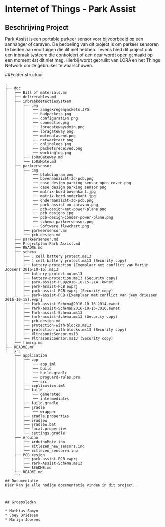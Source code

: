 # Internet of Things - Park Assist
## Beschrijving Project
Park Assist is een portable parkeer sensor voor bijvoorbeeld op een aanhanger of caraven.
De bedoeling van dit project is om parkeer sensoren te bieden aan voortuigen die dit niet hebben.
Tevens bied dit project ook een inbraak systeem die controleert of een deur wordt open gemaakt op een moment dat dit niet mag.
Hierbij wordt gebruikt van LORA en het Things Network om de gebruiker te waarschuwen.

##Folder structuur
```
.
├── doc
│   ├── Bill of materials.md
│   ├── deliverables.md
│   ├── inbraakdetectiesysteem
│   │   ├── img
│   │   │   ├── aangekregenpackets.JPG
│   │   │   ├── badpackets.png
│   │   │   ├── configuration.png
│   │   │   ├── connectie.png
│   │   │   ├── loragatewayadmin.png
│   │   │   ├── loragateway.png
│   │   │   ├── motedatasend.png
│   │   │   ├── netwerktest.png
│   │   │   ├── onlinelogs.png
│   │   │   ├── packetsreceived.png
│   │   │   └── workinglog.png
│   │   ├── LoRaGateway.md
│   │   └── LoRaMote.md
│   ├── parkeersensor
│   │   ├── img
│   │   │   ├── blokdiagram.png
│   │   │   ├── bovenaanzicht-3d-pcb.png
│   │   │   ├── case design parking sensor open cover.png
│   │   │   ├── case design parking sensor.png
│   │   │   ├── matrix-bord-bovenkant.jpg
│   │   │   ├── matrix-bord-onderkant.jpg
│   │   │   ├── onderaanzicht-3d-pcb.png
│   │   │   ├── park assist on caravan.png
│   │   │   ├── pcb-design-met-power-plane.png
│   │   │   ├── pcb designs.jpg
│   │   │   ├── pcb-design-zonder-power-plane.png
│   │   │   ├── schema parkeersensor.png
│   │   │   └── Software flowchart.png
│   │   ├── parkeersensor.md
│   │   └── pcb-design.md
│   ├── parkeersensor.md
│   ├── Projectplan Park Assist.md
│   ├── README.md
│   ├── schema
│   │   ├── 1 cell battery protect.ms13
│   │   ├── 1 cell battery protect.ms13 (Security copy)
│   │   ├── battery-protection (Exemplaar met conflict van Marijn Joosens 2016-10-16).ms13
│   │   ├── battery-protection.ms13
│   │   ├── battery-protection.ms13 (Security copy)
│   │   ├── park-assist-PCB@2016-10-15-2147.ewnet
│   │   ├── park-assist-PCB.ewprj
│   │   ├── park-assist-PCB.ewprj (Security copy)
│   │   ├── park-assist-PCB (Exemplaar met conflict van joey driessen 2016-10-15).ewprj
│   │   ├── Park-assist-Schema@2016-10-16-2014.ewnet
│   │   ├── Park-assist-Schema@2016-10-16-2016.ewnet
│   │   ├── Park-assist-Schema.ms13
│   │   ├── Park-assist-Schema.ms13 (Security copy)
│   │   ├── pcb-design.md
│   │   ├── protection-with-blocks.ms13
│   │   ├── protection-with-blocks.ms13 (Security copy)
│   │   ├── UltrasonicSensor.ms13
│   │   └── UltrasonicSensor.ms13 (Security copy)
│   └── timing.md
├── README.md
└── src
    ├── application
    │   ├── app
    │   │   ├── app.iml
    │   │   ├── build
    │   │   ├── build.gradle
    │   │   ├── proguard-rules.pro
    │   │   └── src
    │   ├── application.iml
    │   ├── build
    │   │   ├── generated
    │   │   └── intermediates
    │   ├── build.gradle
    │   ├── gradle
    │   │   └── wrapper
    │   ├── gradle.properties
    │   ├── gradlew
    │   ├── gradlew.bat
    │   ├── local.properties
    │   └── settings.gradle
    ├── Arduino
    │   ├── ArduinoMote.ino
    │   ├── uitlezen_new_sensors.ino
    │   └── uitlezen_sensoren.ino
    ├── PCB design
    │   ├── park-assist-PCB.ewprj
    │   ├── Park-Assist-Schema.ms13
    │   └── README.md
    └── README.md
    ```
## Documentatie
Hier kan je alle nodige documentatie vinden in dit project.



## Groepsleden

* Mathias Samyn
* Joey Driessen
* Marijn Joosens
